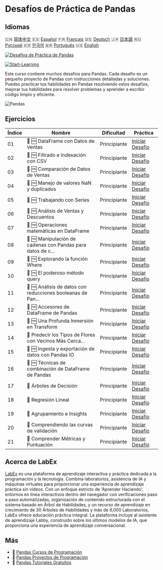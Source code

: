 # Desafíos de Práctica de Pandas

## Idiomas

🇨🇳 [简体中文](README_zh.md) 🇪🇸 [Español](README_es.md) 🇫🇷 [Français](README_fr.md) 🇩🇪 [Deutsch](README_de.md) 🇯🇵 [日本語](README_ja.md) 🇷🇺 [Русский](README_ru.md) 🇰🇷 [한국어](README_ko.md) 🇧🇷 [Português](README_pt.md) 🇺🇸 [English](README.md) 

[![Desafíos de Práctica de Pandas](https://cover-creator.labex.io/pandas-practice-challenges.png?lang=es)](https://labex.io/es/courses/pandas-practice-challenges)

[![Start-Learning](https://img.shields.io/badge/Start-Learning-whitesmoke?style=for-the-badge)](https://labex.io/es/courses/pandas-practice-challenges)

Este curso contiene muchos desafíos para Pandas. Cada desafío es un pequeño proyecto de Pandas con instrucciones detalladas y soluciones. Puedes practicar tus habilidades en Pandas resolviendo estos desafíos, mejorar tus habilidades para resolver problemas y aprender a escribir código limpio y eficiente.

![Pandas](https://img.shields.io/badge/Pandas-whitesmoke?style=for-the-badge&logo=pandas)


## Ejercicios

|   Índice | Nombre                                                      | Dificultad   | Práctica                                                                                                                                                               |
|----------|-------------------------------------------------------------|--------------|------------------------------------------------------------------------------------------------------------------------------------------------------------------------|
|       01 | 🎯 🆓 DataFrame con Datos de Ventas                         | Principiante | <a target='_blank' href='https://labex.io/es/labs/python-dataframe-with-sales-data-22107?course=pandas-practice-challenges'>Iniciar Desafío</a>                        |
|       02 | 🎯 🆓 Filtrado e Indexación con CSV                         | Principiante | <a target='_blank' href='https://labex.io/es/labs/python-filtering-and-indexing-with-csv-67543?course=pandas-practice-challenges'>Iniciar Desafío</a>                  |
|       03 | 🎯 🆓 Comparación de Datos de Ventas                        | Principiante | <a target='_blank' href='https://labex.io/es/labs/pandas-sales-data-comparison-92717?course=pandas-practice-challenges'>Iniciar Desafío</a>                            |
|       04 | 🎯 🆓 Manejo de valores NaN y duplicados                    | Principiante | <a target='_blank' href='https://labex.io/es/labs/python-handling-nan-and-duplicates-189438?course=pandas-practice-challenges'>Iniciar Desafío</a>                     |
|       05 | 🎯 🆓 Trabajando con Series                                 | Principiante | <a target='_blank' href='https://labex.io/es/labs/python-working-with-series-67550?course=pandas-practice-challenges'>Iniciar Desafío</a>                              |
|       06 | 🎯 🆓 Análisis de Ventas y Descuentos                       | Principiante | <a target='_blank' href='https://labex.io/es/labs/python-analyzing-sales-and-discounts-23740?course=pandas-practice-challenges'>Iniciar Desafío</a>                    |
|       07 | 🎯 🆓 Operaciones matemáticas en DataFrame                  | Principiante | <a target='_blank' href='https://labex.io/es/labs/python-dataframe-math-operations-172040?course=pandas-practice-challenges'>Iniciar Desafío</a>                       |
|       08 | 🎯 🆓 Manipulación de cadenas con Pandas para datos de c... | Principiante | <a target='_blank' href='https://labex.io/es/labs/pandas-pandas-string-manipulation-for-e-commerce-data-29301?course=pandas-practice-challenges'>Iniciar Desafío</a>   |
|       09 | 🎯 🆓 Explorando la función Where                           | Principiante | <a target='_blank' href='https://labex.io/es/labs/python-exploring-the-where-function-53379?course=pandas-practice-challenges'>Iniciar Desafío</a>                     |
|       10 | 🎯 🆓 El poderoso método query                              | Principiante | <a target='_blank' href='https://labex.io/es/labs/pandas-the-powerful-query-method-29827?course=pandas-practice-challenges'>Iniciar Desafío</a>                        |
|       11 | 🎯 🆓 Análisis de datos con reducciones booleanas de Pan... | Principiante | <a target='_blank' href='https://labex.io/es/labs/python-pandas-boolean-reductions-data-analysis-53381?course=pandas-practice-challenges'>Iniciar Desafío</a>          |
|       12 | 🎯 🆓 Accesores de DataFrame de Pandas                      | Principiante | <a target='_blank' href='https://labex.io/es/labs/pandas-pandas-dataframe-accessors-47122?course=pandas-practice-challenges'>Iniciar Desafío</a>                       |
|       13 | 🎯 🆓 Una Profunda Inmersión en Transform                   | Principiante | <a target='_blank' href='https://labex.io/es/labs/pandas-a-deep-dive-into-transform-23742?course=pandas-practice-challenges'>Iniciar Desafío</a>                       |
|       14 | 🎯  Predecir los Tipos de Flores con Vecinos Más Cerca...   | Principiante | <a target='_blank' href='https://labex.io/es/labs/sklearn-predicting-flower-types-with-nearest-neighbors-256147?course=pandas-practice-challenges'>Iniciar Desafío</a> |
|       15 | 🎯 🆓 Ingesta y exportación de datos con Pandas IO          | Principiante | <a target='_blank' href='https://labex.io/es/labs/python-pandas-io-data-ingestion-and-export-47120?course=pandas-practice-challenges'>Iniciar Desafío</a>              |
|       16 | 🎯 🆓 Técnicas de combinación de DataFrame de Pandas        | Principiante | <a target='_blank' href='https://labex.io/es/labs/python-pandas-dataframe-combination-techniques-16435?course=pandas-practice-challenges'>Iniciar Desafío</a>          |
|       17 | 🎯  Árboles de Decisión                                     | Principiante | <a target='_blank' href='https://labex.io/es/labs/python-decision-trees-92597?course=pandas-practice-challenges'>Iniciar Desafío</a>                                   |
|       18 | 🎯  Regresión Lineal                                        | Principiante | <a target='_blank' href='https://labex.io/es/labs/python-linear-regression-185171?course=pandas-practice-challenges'>Iniciar Desafío</a>                               |
|       19 | 🎯  Agrupamiento e Insights                                 | Principiante | <a target='_blank' href='https://labex.io/es/labs/python-clustering-and-insights-198286?course=pandas-practice-challenges'>Iniciar Desafío</a>                         |
|       20 | 🎯  Comprendiendo las curvas de validación                  | Principiante | <a target='_blank' href='https://labex.io/es/labs/python-understanding-validation-curves-106940?course=pandas-practice-challenges'>Iniciar Desafío</a>                 |
|       21 | 🎯  Comprender Métricas y Puntuación                        | Principiante | <a target='_blank' href='https://labex.io/es/labs/python-understanding-metrics-and-scoring-185172?course=pandas-practice-challenges'>Iniciar Desafío</a>               |

## Acerca de LabEx

[LabEx](https://labex.io) es una plataforma de aprendizaje interactiva y práctica dedicada a la programación y la tecnología. Combina laboratorios, asistencia de IA y máquinas virtuales para proporcionar una experiencia de aprendizaje práctica sin videos. Con un enfoque estricto de 'Aprender Haciendo', entornos en línea interactivos dentro del navegador con verificaciones paso a paso automatizadas, organización de contenido estructurada con el sistema basado en Árbol de Habilidades, y un recurso de aprendizaje en crecimiento de 30 Árboles de Habilidades y más de 6,000 Laboratorios, LabEx ofrece educación práctica integral. La plataforma incluye al asistente de aprendizaje Labby, construido sobre los últimos modelos de IA, que proporciona una experiencia de aprendizaje conversacional.

## Más

- 🔗 [Pandas Cursos de Programación](https://github.com/labex-labs/awesome-programming-courses)
- 🔗 [Pandas Proyectos de Programación](https://github.com/labex-labs/awesome-programming-projects)
- 🔗 [Pandas Tutoriales Gratuitos](https://github.com/labex-labs/pandas-free-tutorials)

